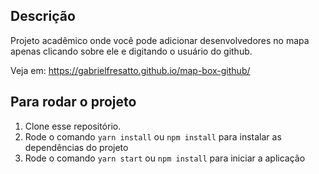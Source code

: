 ## Descrição

Projeto acadêmico onde você pode adicionar desenvolvedores no mapa apenas clicando sobre ele e digitando o usuário do github.

Veja em: https://gabrielfresatto.github.io/map-box-github/

## Para rodar o projeto

1. Clone esse repositório.
2. Rode o comando `yarn install` ou `npm install` para instalar as dependências do projeto
3. Rode o comando `yarn start` ou `npm install` para iniciar a aplicação
